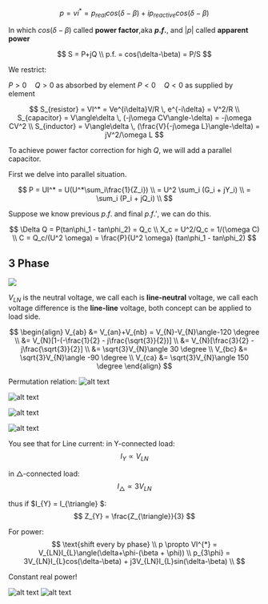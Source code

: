 $$
p = vi^* = p_{real} cos(\delta-\beta) + ip_{reactive}cos(\delta-\beta)
$$

In which $cos(\delta-\beta)$ called **power factor**,aka **$p.f.$**, and $|p|$ called **apparent power**

$$
S = P+jQ \\
p.f. = cos(\delta-\beta) = P/S
$$

We restrict:

$P>0 \quad Q>0$ as absorbed by element
$P<0 \quad Q<0$ as supplied by element

$$
S_{resistor} = VI^* = Ve^{i\delta}V/R \, e^{-i\delta} = V^2/R \\
S_{capacitor} = V\angle\delta \, (-j\omega CV\angle-\delta) = -j\omega CV^2 \\
S_{inductor} = V\angle\delta \, (\frac{V}{-j\omega L}\angle-\delta) = jV^2/\omega L
$$

To achieve power factor correction for high $Q$, we will add a parallel capacitor.

First we delve into parallel situation.

$$
P = UI^* = U(U^*\sum_i\frac{1}{Z_i}) \\
= U^2 \sum_i (G_i + jY_i) \\
= \sum_i (P_i + jQ_i) \\
$$

Suppose we know previous $p.f.$ and final $p.f.'$, we can do this.

$$
\Delta Q = P(tan\phi_1 - tan\phi_2) = Q_c \\
X_c = U^2/Q_c = 1/(\omega C) \\
C = Q_c/(U^2 \omega) = \frac{P}{U^2 \omega} (tan\phi_1 - tan\phi_2)
$$

## 3 Phase

![](/md/assets/3phase1.png)

$V_{LN}$ is the neutral voltage, we call each is **line-neutral** voltage, we call each voltage difference is the **line-line** voltage, both concept can be applied to load side.

$$
\begin{align}
V_{ab} &= V_{an}+V_{nb} = V_{N}-V_{N}\angle-120 \degree \\
 &= V_{N}[1-(-\frac{1}{2} - j\frac{\sqrt{3}}{2})] \\
 &= V_{N}[\frac{3}{2} - j\frac{\sqrt{3}}{2}] \\
 &= \sqrt{3}V_{N}\angle 30 \degree \\
V_{bc} &= \sqrt{3}V_{N}\angle -90 \degree  \\
V_{ca} &= \sqrt{3}V_{N}\angle 150 \degree
\end{align}
$$

Permutation relation:
![alt text](/md/assets/3phase2.png)

![alt text](/md/assets/3phase3.png)

![alt text](/md/assets/3phase4.png)

![alt text](/md/assets/3phase5.png)

You see that for Line current:
in Y-connected load:
$$
I_{Y} \propto V_{LN}
$$

in $\triangle$-connected load:
$$
I_{\triangle} \propto 3V_{LN}
$$

thus if $I_{Y} = I_{\triangle} $:
$$
Z_{Y}  = \frac{Z_{\triangle}}{3}
$$

For power:
$$
\text{shift every by phase} \\
p \propto VI^{*} = V_{LN}I_{L}\angle(\delta+\phi-(\beta + \phi)) \\
p_{3\phi} = 3V_{LN}I_{L}cos(\delta-\beta) + j3V_{LN}I_{L}sin(\delta-\beta) \\
$$

Constant real power!

![alt text](/md/assets/3phase6.png)
![alt text](/md/assets/3phase7.png)
